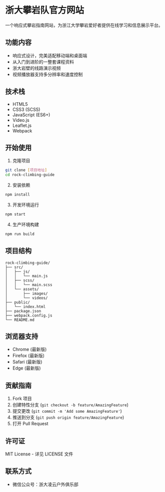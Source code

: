 # 浙大攀岩队官方网站

一个响应式攀岩指南网站，为浙江大学攀岩爱好者提供在线学习和信息展示平台。

## 功能内容

- 响应式设计，完美适配移动端和桌面端
- 从入门到进阶的一整套课程资料
- 浙大岩壁的线路演示视频
- 视频播放器支持多分辨率和速度控制

## 技术栈

- HTML5
- CSS3 (SCSS)
- JavaScript (ES6+)
- Video.js
- Leaflet.js
- Webpack

## 开始使用

1. 克隆项目
```bash
git clone [项目地址]
cd rock-climbing-guide
```

2. 安装依赖
```bash
npm install
```

3. 开发环境运行
```bash
npm start
```

4. 生产环境构建
```bash
npm run build
```

## 项目结构

```
rock-climbing-guide/
├── src/
│   ├── js/
│   │   └── main.js
│   ├── scss/
│   │   └── main.scss
│   └── assets/
│       ├── images/
│       └── videos/
├── public/
│   └── index.html
├── package.json
├── webpack.config.js
└── README.md
```

## 浏览器支持

- Chrome (最新版)
- Firefox (最新版)
- Safari (最新版)
- Edge (最新版)

## 贡献指南

1. Fork 项目
2. 创建特性分支 (`git checkout -b feature/AmazingFeature`)
3. 提交更改 (`git commit -m 'Add some AmazingFeature'`)
4. 推送到分支 (`git push origin feature/AmazingFeature`)
5. 打开 Pull Request

## 许可证

MIT License - 详见 LICENSE 文件

## 联系方式

- 微信公众号：浙大凌云户外俱乐部

